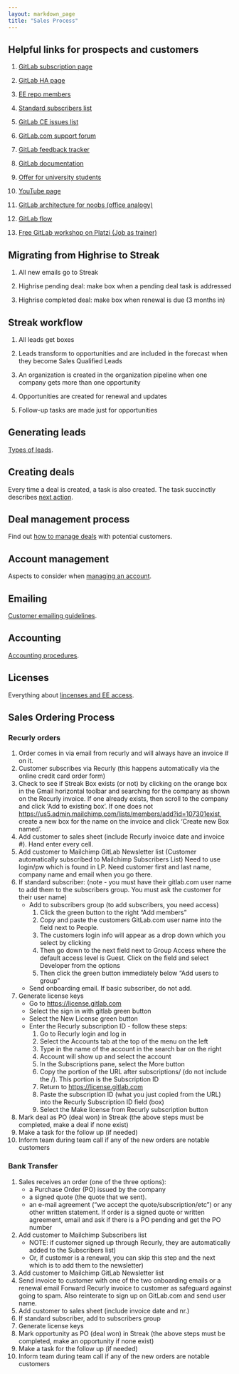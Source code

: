 ```yaml
---
layout: markdown_page
title: "Sales Process"
---
```

## Helpful links for prospects and customers

1. [GitLab subscription page](https://about.gitlab.com/subscription/)

1. [GitLab HA page](https://about.gitlab.com/high-availability/)

1. [EE repo members](https://gitlab.com/subscribers/gitlab-ee/team)

1. [Standard subscribers list](https://gitlab.com/groups/standard/members)

1. [GitLab CE issues list](https://gitlab.com/gitlab-org/gitlab-ce/issues)

1. [GitLab.com support forum](https://gitlab.com/gitlab-com/support-forum/issues)

1. [GitLab feedback tracker](http://feedback.gitlab.com/forums/176466-general)

1. [GitLab documentation](http://doc.gitlab.com/)

1. [Offer for university students](https://about.gitlab.com/2014/05/19/students-now-free/)

1. [YouTube page](https://www.youtube.com/channel/UCnMGQ8QHMAnVIsI3xJrihhg)

1. [GitLab architecture for noobs (office analogy)](https://dev.gitlab.org/gitlab/gitlabhq/blob/master/doc/development/architecture.md)

1. [GitLab flow](https://about.gitlab.com/2014/09/29/gitlab-flow/)

1. [Free GitLab workshop on Platzi (Job as trainer)](https://courses.platzi.com/courses/git-gitlab/)

## Migrating from Highrise to Streak

1. All new emails go to Streak

1. Highrise pending deal: make box when a pending deal task is addressed

1. Highrise completed deal: make box when renewal is due (3 months in)

## Streak workflow

1. All leads get boxes

1. Leads transform to opportunities and are included in the forecast when they become Sales Qualified Leads

1. An organization is created in the organization pipeline when one company gets more than one opportunity

1. Opportunities are created for renewal and updates

1. Follow-up tasks are made just for opportunities

## Generating leads

[Types of leads](/handbook/sales_process/generating_leads).

## Creating deals

Every time a deal is created, a task is also created. The task succinctly describes [next action](/handbook/sales_process/creating_deals).

## Deal management process

Find out [how to manage deals](/handbook/sales_process/deal_management_process) with potential customers.

## Account management

Aspects to consider when [managing an account](/handbook/sales_process/account_management).

## Emailing

[Customer emailing guidelines](/handbook/sales_process/emailing).

## Accounting

[Accounting procedures](/handbook/sales_process/accounting).

## Licenses

Everything about [lincenses and EE access](/handbook/sales_process/licenses).

## Sales Ordering Process

### Recurly orders

1. Order comes in via email from recurly and will always have an invoice # on it.
1. Customer subscribes via Recurly (this happens automatically via the online credit card order form)
1. Check to see if Streak Box exists (or not) by clicking on the orange box in the Gmail horizontal toolbar and searching for the company as shown on the Recurly invoice. If one already exists, then scroll to the company and click ‘Add to existing box’. If one does not https://us5.admin.mailchimp.com/lists/members/add?id=107301exist, create a new box for the name on the invoice and click ‘Create new Box named’.
1. Add customer to sales sheet (include Recurly invoice date and invoice #). Hand enter every cell.
1. Add customer to Mailchimp GitLab Newsletter list (Customer automatically subscribed to Mailchimp Subscribers List) Need to use login/pw which is found in LP. Need customer first and last name, company name and email when you go there.
1. If standard subscriber: (note - you must have their gitlab.com user name to add them to the subscribers group. You must ask the customer for their user name)
    * Add to subscribers group (to add subscribers, you need access)
      1. Click the green button to the right “Add members”
      1. Copy and paste the customers GitLab.com user name into the field next to People.
      1. The customers login info will appear as a drop down which you select by clicking
      1. Then go down to the next field next to Group Access where the default access level is Guest. Click on the field and select Developer from the options
      1. Then click the green button immediately below “Add users to group”
    * Send onboarding email. If basic subscriber, do not add.
1. Generate license keys
    * Go to https://license.gitlab.com
    * Select the sign in with gitlab green button
    * Select the New License green button
    * Enter the Recurly subscription ID - follow these steps:
      1. Go to Recurly login and log in
      1. Select the Accounts tab at the top of the menu on the left
      1. Type in the name of the account in the search bar on the right
      1. Account will show up and select the account
      1. In the Subscriptions pane, select the More button
      1. Copy the portion of the URL after subscriptions/ (do not include the /). This portion is the Subscription ID
      1. Return to https://license.gitlab.com
      1. Paste the subscription ID (what you just copied from the URL) into the Recurly Subscription ID field (box)
      1. Select the Make license from Recurly subscription button
1. Mark deal as PO (deal won) in Streak (the above steps must be completed, make a deal if none exist)
1. Make a task for the follow up (if needed)
1. Inform team during team call if any of the new orders are notable customers

### Bank Transfer

1. Sales receives an order (one of the three options):
    * a Purchase Order (PO) issued by the company
    * a signed quote (the quote that we sent).
    * an e-mail agreement (“we accept the quote/subscription/etc”) or any other written statement. If order is a signed quote or written agreement, email and ask if there is a PO pending and get the PO number
1. Add customer to Mailchimp Subscribers list
    * NOTE: if customer signed up through Recurly, they are automatically added to the Subscribers list)
    * Or, if customer is a renewal, you can skip this step and the next which is to add them to the newsletter)
1. Add customer to Mailchimp GitLab Newsletter list
1. Send invoice to customer with one of the two onboarding emails or a renewal email Forward Recurly invoice to customer as safeguard against going to spam. Also reinterate to sign up on GitLab.com and send user name.
1. Add customer to sales sheet (include invoice date and nr.)
1. If standard subscriber, add to subscribers group
1. Generate license keys
1. Mark opportunity as PO (deal won) in Streak (the above steps must be completed, make an opportunity if none exist)
1. Make a task for the follow up (if needed)
1. Inform team during team call if any of the new orders are notable customers

